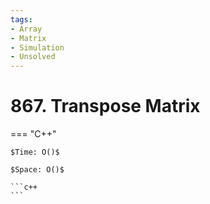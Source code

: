 ```yaml
---
tags:
- Array
- Matrix
- Simulation
- Unsolved
---
```



# 867. Transpose Matrix

=== "C++"

    $Time: O()$

    $Space: O()$

    ```c++
    ```